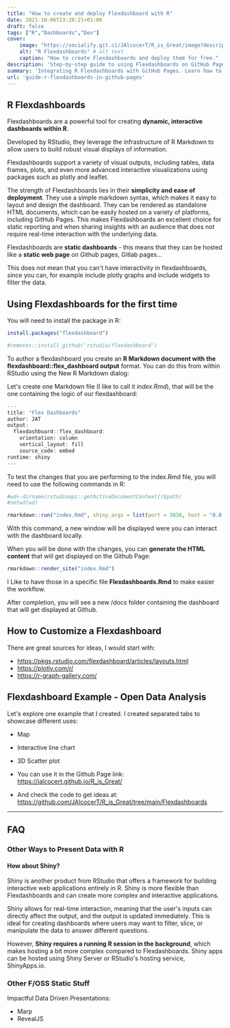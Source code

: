 ```yaml
---
title: "How to create and deploy Flexdashboard with R"
date: 2021-10-06T23:20:21+01:00
draft: false
tags: ["R","Dashboards","Dev"]
cover:
    image: "https://socialify.git.ci/JAlcocerT/R_is_Great/image?description=1&descriptionEditable=Flexdashboards%20with%20R.&language=1&name=1&owner=1&theme=Auto" # image path/url 
    alt: "R Flexdashboards" # alt text
    caption: "How to create Flexdashboards and deploy them for free." 
description: 'Step-by-step guide to using Flexdashboards on GitHub Pages. Perfect for data enthusiasts seeking dynamic visual storytelling.'
summary: 'Integrating R Flexdashboards with GitHub Pages. Learn how to create interactive data visualizations, host them on GitHub, and share your insights effectively for free.'    
url: 'guide-r-flexdashboards-in-github-pages'
---
```



## R Flexdashboards

Flexdashboards are a powerful tool for creating **dynamic, interactive dashboards within R**.

Developed by RStudio, they leverage the infrastructure of R Markdown to allow users to build robust visual displays of information.

Flexdashboards support a variety of visual outputs, including tables, data frames, plots, and even more advanced interactive visualizations using packages such as plotly and leaflet.

The strength of Flexdashboards lies in their **simplicity and ease of deployment**. They use a simple markdown syntax, which makes it easy to layout and design the dashboard. They can be rendered as standalone HTML documents, which can be easily hosted on a variety of platforms, including GitHub Pages. This makes Flexdashboards an excellent choice for static reporting and when sharing insights with an audience that does not require real-time interaction with the underlying data.

Flexdashboards are **static dashboards** - this means that they can be hosted like a **static web page** on Github pages, Gitlab pages...

This does not mean that you can't have interactivity in flexdashboards, since you can, for example include plotly graphs and include widgets to filter the data.


## Using Flexdashboards for the first time

You will need to install the package in R:

```r
install.packages("flexdashboard")

#remotes::install_github('rstudio/flexdashboard')
```

To author a flexdashboard you create an **R Markdown document with the flexdashboard::flex_dashboard output** format. You can do this from within RStudio using the New R Markdown dialog:


Let's create one Markdown file (I like to call it *index.Rmd*), that will be the one containing the logic of our flexdashboard:

```r
---
title: "Flex Dashboards"
author: JAT
output: 
  flexdashboard::flex_dashboard:
    orientation: column
    vertical_layout: fill
    source_code: embed
runtime: shiny
---
```

To test the changes that you are performing to the index.Rmd file, you will need to use the following commands in R:

```r
#wd<-dirname(rstudioapi::getActiveDocumentContext()$path)
#setwd(wd)

rmarkdown::run("index.Rmd", shiny_args = list(port = 3838, host = "0.0.0.0"))
```
With this command, a new window will be displayed were you can interact with the dashboard locally.

When you will be done with the changes, you can **generate the HTML content** that will get displayed on the Github Page:

```r
rmarkdown::render_site("index.Rmd")
```

I Like to have those in a specific file **Flexdashboards.Rmd** to make easier the workflow.

After completion, you will see a new /docs folder containing the dashboard that will get displayed at Github.

## How to Customize a Flexdashboard

There are great sources for ideas, I would start with:

* <https://pkgs.rstudio.com/flexdashboard/articles/layouts.html>
* <https://plotly.com/r/>
* <https://r-graph-gallery.com/>


## Flexdashboard Example - Open Data Analysis

Let's explore one example that I created. I created separated tabs to showcase different uses:

* Map
* Interactive line chart
* 3D Scatter plot

* You can use it in the Github Page link: <https://jalcocert.github.io/R_is_Great/>
* And check the code to get ideas at: <https://github.com/JAlcocerT/R_is_Great/tree/main/Flexdashboards>

---

## FAQ

<!-- Flexdashboards: bootstrap, css, framekow (a,b,c),mcustomize from R with {bslib} 
RSHiny + bslib

DASH - flask, plotly.js, react.js, dash_bootstrap_components

heroku
netlify? -->

### Other Ways to Present Data with R

#### How about Shiny?

Shiny is another product from RStudio that offers a framework for building interactive web applications entirely in R. Shiny is more flexible than Flexdashboards and can create more complex and interactive applications. 

Shiny allows for real-time interaction, meaning that the user's inputs can directly affect the output, and the output is updated immediately. This is ideal for creating dashboards where users may want to filter, slice, or manipulate the data to answer different questions.

However, **Shiny requires a running R session in the background**, which makes hosting a bit more complex compared to Flexdashboards. Shiny apps can be hosted using Shiny Server or RStudio's hosting service, ShinyApps.io.


<!-- 
<https://r-graph-gallery.com/> -->


<!-- ### How to create Maps in R


<https://www.kaggle.com/code/miguelfzzz/cool-dashboard-in-r-with-youtube-tutorial/report?scriptVersionId=74682468>
<https://rfun.library.duke.edu/portfolio/mapping_workshop/>
<https://rfun.library.duke.edu/portfolio/dashboard_workshop/>
<https://rfun.library.duke.edu/portfolio/shiny_workshop/>

### How to create animations in R

 -->

### Other F/OSS Static Stuff

Impactful Data Driven Presentations:

* Marp
* RevealJS